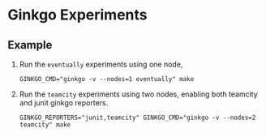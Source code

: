 # Ginkgo Experiments

## Example

1. Run the `eventually` experiments using one node,

    ```shell
    GINKGO_CMD="ginkgo -v --nodes=1 eventually" make
    ```

1. Run the `teamcity` experiments using two nodes, enabling both teamcity and junit ginkgo reporters.

    ```shell
    GINKGO_REPORTERS="junit,teamcity" GINKGO_CMD="ginkgo -v --nodes=2 teamcity" make
    ```
